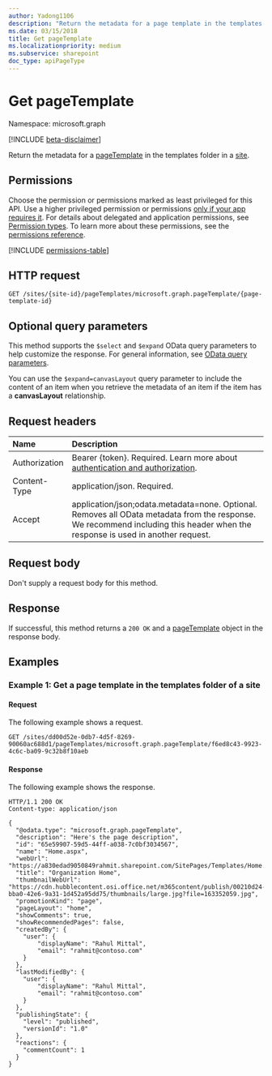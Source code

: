 ```yaml
---
author: Yadong1106
description: "Return the metadata for a page template in the templates folder in a site."
ms.date: 03/15/2018
title: Get pageTemplate
ms.localizationpriority: medium
ms.subservice: sharepoint
doc_type: apiPageType
---
```


# Get pageTemplate

Namespace: microsoft.graph

[!INCLUDE [beta-disclaimer](../../includes/beta-disclaimer.md)]

Return the metadata for a [pageTemplate](../resources/pagetemplate.md) in the templates folder in a [site](../resources/site.md).

## Permissions

Choose the permission or permissions marked as least privileged for this API. Use a higher privileged permission or permissions [only if your app requires it](/graph/permissions-overview#best-practices-for-using-microsoft-graph-permissions). For details about delegated and application permissions, see [Permission types](/graph/permissions-overview#permission-types). To learn more about these permissions, see the [permissions reference](/graph/permissions-reference).

<!-- { "blockType": "permissions", "name": "pageTemplate_get" } -->
[!INCLUDE [permissions-table](../includes/permissions/pagetemplate-get-permissions.md)]

## HTTP request

<!-- { "blockType": "ignored" } -->

```http
GET /sites/{site-id}/pageTemplates/microsoft.graph.pageTemplate/{page-template-id}
```

## Optional query parameters

This method supports the `$select` and `$expand` OData query parameters to help customize the response. For general information, see [OData query parameters](/graph/query-parameters).

You can use the `$expand=canvasLayout` query parameter to include the content of an item when you retrieve the metadata of an item if the item has a **canvasLayout** relationship.


## Request headers

| Name         | Description |
|:---------------|:--------|
|Authorization|Bearer {token}. Required. Learn more about [authentication and authorization](/graph/auth/auth-concepts).|
| Content-Type   | application/json. Required. |
| Accept |application/json;odata.metadata=none. Optional. Removes all OData metadata from the response. We recommend including this header when the response is used in another request. |

## Request body

Don't supply a request body for this method.

## Response

If successful, this method returns a `200 OK` and a [pageTemplate](../resources/pagetemplate.md) object in the response body.


## Examples

### Example 1: Get a page template in the templates folder of a site
#### Request

The following example shows a request.

<!-- { "blockType": "request", "name": "get-pageTemplate", "scopes": "sites.read.all", "tags": "service.sharepoint" } -->

```msgraph-interactive
GET /sites/dd00d52e-0db7-4d5f-8269-90060ac688d1/pageTemplates/microsoft.graph.pageTemplate/f6ed8c43-9923-4c6c-ba09-9c32b8f10aeb
```

#### Response

The following example shows the response.

<!-- { "blockType": "response", "@odata.type": "microsoft.graph.pageTemplate", "truncated": true } -->

```http
HTTP/1.1 200 OK
Content-type: application/json

{
  "@odata.type": "microsoft.graph.pageTemplate",
  "description": "Here's the page description",
  "id": "65e59907-59d5-44ff-a038-7c0bf3034567",
  "name": "Home.aspx",
  "webUrl": "https://a830edad9050849rahmit.sharepoint.com/SitePages/Templates/Home.aspx",
  "title": "Organization Home",
  "thumbnailWebUrl": "https://cdn.hubblecontent.osi.office.net/m365content/publish/00210d24-bba0-42e6-9a31-1d452a95dd75/thumbnails/large.jpg?file=163352059.jpg",
  "promotionKind": "page",
  "pageLayout": "home",
  "showComments": true,
  "showRecommendedPages": false,
  "createdBy": {
    "user": {
        "displayName": "Rahul Mittal",
        "email": "rahmit@contoso.com"
    }
  },
  "lastModifiedBy": {
    "user": {
        "displayName": "Rahul Mittal",
        "email": "rahmit@contoso.com"
    }
  },
  "publishingState": {
    "level": "published",
    "versionId": "1.0"
  },
  "reactions": {
    "commentCount": 1
  }
}
```

<!--
{
  "type": "#pageTemplate.annotation",
  "description": "Get a page template in a site",
  "keywords": "",
  "section": "documentation",
  "tocPath": "pageTemplates/Get",
  "suppressions": [
  ]
}
-->
